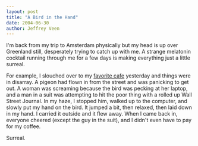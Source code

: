 ```yaml
---
layout: post
title: "A Bird in the Hand"
date: 2004-06-30
author: Jeffrey Veen
---
```

I'm back from my trip to Amsterdam physically but my head is up over Greenland still, desperately trying to catch up with me. A strange melatonin cocktail running through me for a few days is making everything just a little surreal.

For example, I slouched over to my <a href="http://peets.com/stores/store_locator.asp?Address=&City=&State=&ZipCode=94109&AreaCode=&Type=%2D1&Radius=25&StoreAction=Map&StoreID=216&Finder=ZipCode">favorite cafe</a> yesterday and things were in disarray. A pigeon had flown in from the street and was panicking to get out. A woman was screaming because the bird was pecking at her laptop, and a man in a suit was attempting to hit the poor thing with a rolled up Wall Street Journal. In my haze, I stopped him, walked up to the computer, and slowly put my hand on the bird. It jumped a bit, then relaxed, then laid down in my hand. I carried it outside and it flew away. When I came back in, everyone cheered (except the guy in the suit), and I didn't even have to pay for my coffee.

Surreal.
